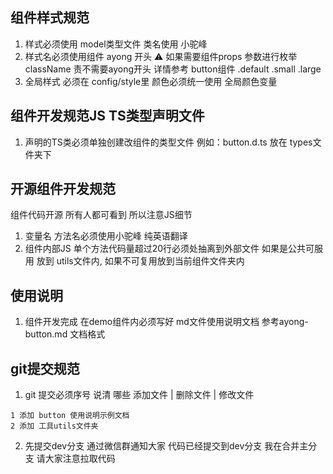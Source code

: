 ## 组件样式规范

1. 样式必须使用 model类型文件 类名使用 小驼峰
2. 样式名必须使用组件 ayong 开头 ⚠️ 如果需要组件props 参数进行枚举 className 责不需要ayong开头 详情参考 button组件 .default .small .large
3. 全局样式 必须在 config/style里 颜色必须统一使用 全局颜色变量

## 组件开发规范JS TS类型声明文件

1. 声明的TS类必须单独创建改组件的类型文件 例如：button.d.ts 放在 types文件夹下

## 开源组件开发规范
组件代码开源 所有人都可看到 所以注意JS细节
1. 变量名 方法名必须使用小驼峰 纯英语翻译
2. 组件内部JS 单个方法代码量超过20行必须处抽离到外部文件 如果是公共可服用 放到 utils文件内, 如果不可复用放到当前组件文件夹内


## 使用说明

1. 组件开发完成 在demo组件内必须写好 md文件使用说明文档 参考ayong-button.md 文档格式

## git提交规范

1. git 提交必须序号 说清 哪些 添加文件 | 删除文件 | 修改文件
```MD
1 添加 button 使用说明示例文档
2 添加 工具utils文件夹

```

2. 先提交dev分支 通过微信群通知大家 代码已经提交到dev分支 我在合并主分支 请大家注意拉取代码